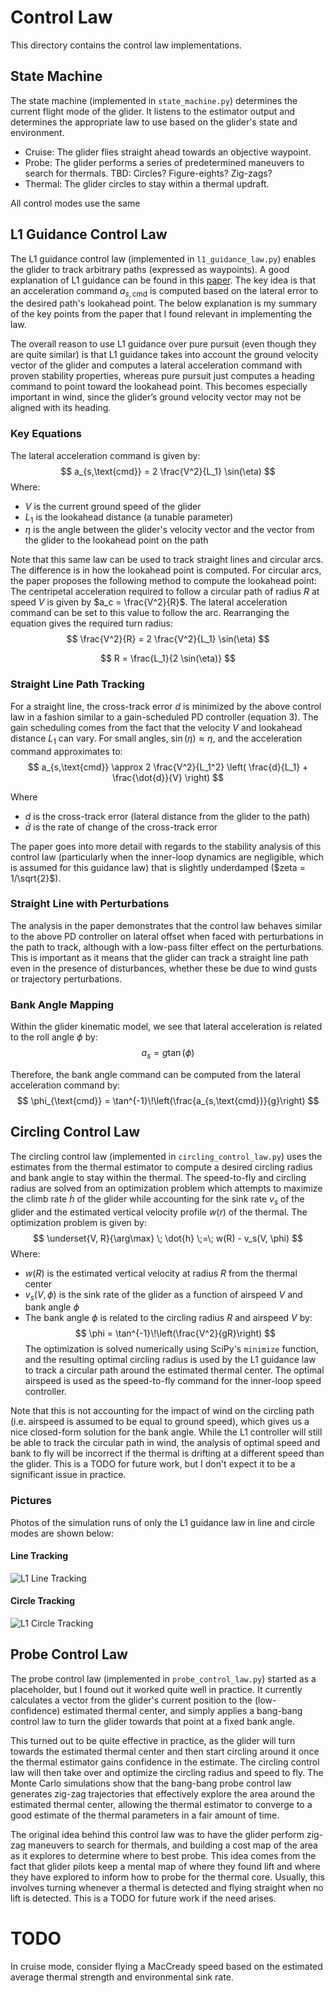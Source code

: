 # Control Law
This directory contains the control law implementations.

## State Machine
The state machine (implemented in `state_machine.py`) determines the current flight mode of the glider. It listens to the estimator output and determines the appropriate law to use based on the glider's state and environment.
- Cruise: The glider flies straight ahead towards an objective waypoint.
- Probe: The glider performs a series of predetermined maneuvers to search for thermals. TBD: Circles? Figure-eights? Zig-zags?
- Thermal: The glider circles to stay within a thermal updraft.

All control modes use the same 

## L1 Guidance Control Law
The L1 guidance control law (implemented in `l1_guidance_law.py`) enables the glider to track arbitrary paths (expressed as waypoints). A good explanation of L1 guidance can be found in this [paper](https://mercury.kau.ac.kr/park/Archive/PCUAV/gnc_park_deyst_how.pdf). The key idea is that an acceleration command $a_{s,\text{cmd}}$ is computed based on the lateral error to the desired path's lookahead point. The below explanation is my summary of the key points from the paper that I found relevant in implementing the law.

The overall reason to use L1 guidance over pure pursuit (even though they are quite similar) is that L1 guidance takes into account the ground velocity vector of the glider and computes a lateral acceleration command with proven stability properties, whereas pure pursuit just computes a heading command to point toward the lookahead point. This becomes especially important in wind, since the glider’s ground velocity vector may not be aligned with its heading.

### Key Equations
The lateral acceleration command is given by:
$$
a_{s,\text{cmd}} = 2 \frac{V^2}{L_1} \sin(\eta)
$$
Where:
- $V$ is the current ground speed of the glider
- $L_1$ is the lookahead distance (a tunable parameter)
- $\eta$ is the angle between the glider's velocity vector and the vector from the glider to the lookahead point on the path

Note that this same law can be used to track straight lines and circular arcs. The difference is in how the lookahead point is computed.
For circular arcs, the paper proposes the following method to compute the lookahead point:
The centripetal acceleration required to follow a circular path of radius $R$ at speed $V$ is given by $a_c = \frac{V^2}{R}$. The lateral acceleration command can be set to this value to follow the arc. Rearranging the equation gives the required turn radius:
$$
\frac{V^2}{R} = 2 \frac{V^2}{L_1} \sin(\eta)
$$

$$
R = \frac{L_1}{2 \sin(\eta)}
$$

### Straight Line Path Tracking
For a straight line, the cross-track error $d$ is minimized by the above control law in a fashion similar to a gain-scheduled PD controller (equation 3). The gain scheduling comes from the fact that the velocity $V$ and lookahead distance $L_1$ can vary. For small angles, $\sin(\eta) \approx \eta$, and the acceleration command approximates to:
$$
a_{s,\text{cmd}} \approx 2 \frac{V^2}{L_1^2} \left( \frac{d}{L_1} + \frac{\dot{d}}{V} \right)
$$

Where
- $d$ is the cross-track error (lateral distance from the glider to the path)
- $\dot{d}$ is the rate of change of the cross-track error

The paper goes into more detail with regards to the stability analysis of this control law (particularly when the inner-loop dynamics are negligible, which is assumed for this guidance law) that is slightly underdamped ($zeta = 1/\sqrt{2}$).

### Straight Line with Perturbations
The analysis in the paper demonstrates that the control law behaves similar to the above PD controller on lateral offset when faced with perturbations in the path to track, although with a low-pass filter effect on the perturbations. This is important as it means that the glider can track a straight line path even in the presence of disturbances, whether these be due to wind gusts or trajectory perturbations.

### Bank Angle Mapping
Within the glider kinematic model, we see that lateral acceleration is related to the roll angle $\phi$ by:
$$
a_s = g \tan(\phi)
$$

Therefore, the bank angle command can be computed from the lateral acceleration command by:
$$
\phi_{\text{cmd}} = \tan^{-1}\!\left(\frac{a_{s,\text{cmd}}}{g}\right)
$$

## Circling Control Law
The circling control law (implemented in `circling_control_law.py`) uses the estimates from the thermal estimator to compute a desired circling radius and bank angle to stay within the thermal. The speed-to-fly and circling radius are solved from an optimization problem which attempts to maximize the climb rate $\dot{h}$ of the glider while accounting for the sink rate $v_s$ of the glider and the estimated vertical velocity profile $w(r)$ of the thermal. The optimization problem is given by:
$$
\underset{V, R}{\arg\max} \; \dot{h} \;=\; w(R) - v_s(V, \phi)
$$
Where:
- $w(R)$ is the estimated vertical velocity at radius $R$ from the thermal center
- $v_s(V, \phi)$ is the sink rate of the glider as a function of airspeed $V$ and bank angle $\phi$
- The bank angle $\phi$ is related to the circling radius $R$ and airspeed $V$ by:
$$
\phi = \tan^{-1}\!\left(\frac{V^2}{gR}\right)
$$
The optimization is solved numerically using SciPy's `minimize` function, and the resulting optimal circling radius is used by the L1 guidance law to track a circular path around the estimated thermal center. The optimal airspeed is used as the speed-to-fly command for the inner-loop speed controller.

Note that this is not accounting for the impact of wind on the circling path (i.e. airspeed is assumed to be equal to ground speed), which gives us a nice closed-form solution for the bank angle. While the L1 controller will still be able to track the circular path in wind, the analysis of optimal speed and bank to fly will be incorrect if the thermal is drifting at a different speed than the glider. This is a TODO for future work, but I don't expect it to be a significant issue in practice.

### Pictures
Photos of the simulation runs of only the L1 guidance law in line and circle modes are shown below:
#### Line Tracking
![L1 Line Tracking](l1_guidance_line.png)
#### Circle Tracking
![L1 Circle Tracking](l1_guidance_circle.png)

## Probe Control Law
The probe control law (implemented in `probe_control_law.py`) started as a placeholder, but I found out it worked quite well in practice. It currently calculates a vector from the glider's current position to the (low-confidence) estimated thermal center, and simply applies a bang-bang control law to turn the glider towards that point at a fixed bank angle. 

This turned out to be quite effective in practice, as the glider will turn towards the estimated thermal center and then start circling around it once the thermal estimator gains confidence in the estimate. The circling control law will then take over and optimize the circling radius and speed to fly. The Monte Carlo simulations show that the bang-bang probe control law generates zig-zag trajectories that effectively explore the area around the estimated thermal center, allowing the thermal estimator to converge to a good estimate of the thermal parameters in a fair amount of time.

The original idea behind this control law was to have the glider perform zig-zag maneuvers to search for thermals, and building a cost map of the area as it explores to determine where to best probe. This idea comes from the fact that glider pilots keep a mental map of where they found lift and where they have explored to inform how to probe for the thermal core. Usually, this involves turning whenever a thermal is detected and flying straight when no lift is detected. This is a TODO for future work if the need arises.

# TODO
In cruise mode, consider flying a MacCready speed based on the estimated average thermal strength and environmental sink rate.